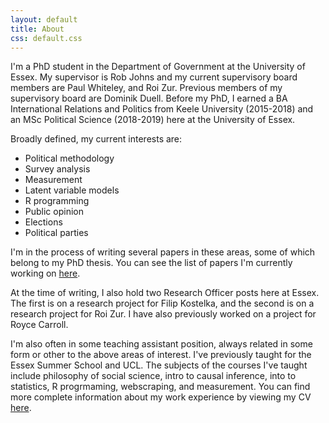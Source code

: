 ```yaml
---
layout: default
title: About
css: default.css
---
```


I'm a PhD student in the Department of Government at the University of Essex. My supervisor is Rob Johns and my current supervisory board members are Paul Whiteley, and Roi Zur. Previous members of my supervisory board are Dominik Duell. Before my PhD, I earned a BA International Relations and Politics from Keele University (2015-2018) and an MSc Political Science (2018-2019) here at the University of Essex.

Broadly defined, my current interests are:
- Political methodology
- Survey analysis
- Measurement
- Latent variable models
- R programming
- Public opinion
- Elections
- Political parties

I'm in the process of writing several papers in these areas, some of which belong to my PhD thesis. You can see the list of papers I'm currently working on [here](/publications).

At the time of writing, I also hold two Research Officer posts here at Essex. The first is on a research project for Filip Kostelka, and the second is on a research project for Roi Zur. I have also previously worked on a project for Royce Carroll.

I'm also often in some teaching assistant position, always related in some form or other to the above areas of interest. I've previously taught for the Essex Summer School and UCL. The subjects of the courses I've taught include philosophy of social science, intro to causal inference, into to statistics, R progrmaming, webscraping, and measurement. You can find more complete information about my work experience by viewing my CV [here](/philswatton_cv.pdf).